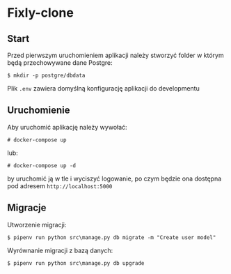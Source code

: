 
# Fixly-clone

## Start
Przed pierwszym uruchomieniem aplikacji należy stworzyć folder w którym będą przechowywane dane Postgre:

```
$ mkdir -p postgre/dbdata
```

Plik ```.env``` zawiera domyślną konfigurację aplikacji do developmentu


## Uruchomienie

Aby uruchomić aplikację należy wywołać:
```
# docker-compose up
```
lub:
```
# docker-compose up -d
```
by uruchomić ją w tle i wyciszyć logowanie, po czym będzie ona dostępna pod adresem ```http://localhost:5000```

## Migracje

Utworzenie migracji:
```shell
$ pipenv run python src\manage.py db migrate -m "Create user model"
```

Wyrównanie migracji z bazą danych:
```
$ pipenv run python src\manage.py db upgrade
```